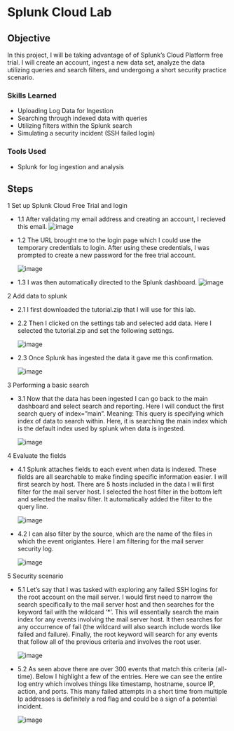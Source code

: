# Splunk Cloud Lab

## Objective

In this project, I will be taking advantage of of Splunk’s Cloud Platform free trial. I will create an account, ingest a new data set, analyze the data utilizing queries and search filters, and undergoing a short security practice scenario.

### Skills Learned

- Uploading Log Data for Ingestion
- Searching through indexed data with queries
- Utilizing filters within the Splunk search
- Simulating a security incident (SSH failed login)

### Tools Used

- Splunk for log ingestion and analysis

## Steps
1 Set up Splunk Cloud Free Trial and login

  - 1.1 After validating my email address and creating an account, I recieved this email.
    ![image](https://github.com/user-attachments/assets/464312fa-78c6-475e-8e58-d5b95c883233)


  - 1.2 The URL brought me to the login page which I could use the temporary credentials to login. After using these credentials, I was prompted to create a new password for the            free trial account.

    ![image](https://github.com/user-attachments/assets/c47f1476-a910-4cb8-b8b0-e731ce300351)


  - 1.3 I was then automatically directed to the Splunk dashboard.
    ![image](https://github.com/user-attachments/assets/e772f0f2-1326-4377-9792-7447454a6f44)


2 Add data to splunk

  - 2.1 I first downloaded the tutorial.zip that I will use for this lab.

  - 2.2 Then I clicked on the settings tab and selected add data. Here I selected the tutorial.zip and set the following settings.
    
    ![image](https://github.com/user-attachments/assets/a4340620-699d-4703-a067-dfb91698b227)

  - 2.3 Once Splunk has ingested the data it gave me this confirmation.
    
    ![image](https://github.com/user-attachments/assets/85994e49-a114-4a44-92e8-fb0963c428e1)


3 Performing a basic search

  - 3.1 Now that the data has been ingested I can go back to the main dashboard and select search and reporting. Here I will conduct the first search query of index=”main”.
      Meaning: This query is specifying which index of data to search within. Here, it is searching the main index which is the default index used by splunk when data is ingested.

    ![image](https://github.com/user-attachments/assets/70842b3d-2d34-42d5-9760-f4d01fcc5023)


4 Evaluate the fields

  - 4.1 Splunk attaches fields to each event when data is indexed. These fields are all searchable to make finding specific information easier. I will first search by host. There 
      are 5 hosts included in the data I will first filter for the mail server host. I selected the host filter in the bottom left and selected the mailsv filter. It automatically        added the filter to the query line.

      ![image](https://github.com/user-attachments/assets/5148803a-1e40-4fee-9c5b-5759461d28e9)


  - 4.2 I can also filter by the source, which are the name of the files in which the event origiantes. Here I am filtering for the mail server security log.
    
      ![image](https://github.com/user-attachments/assets/0887aab6-7b3f-4867-8364-baa9cbe1cecd)



5 Security scenario

  - 5.1 Let’s say that I was tasked with exploring any failed SSH logins for the root account on the mail server. I would first need to narrow the search specifically to the mail           server host and then searches for the keyword fail with the wildcard ‘*’. This will essentially search the main index for any events involving the mail server host. It
        then searches for any occurrence of fail (the wildcard will also search include words like failed and failure). Finally, the root keyword will search for any events that            follow all of the previous criteria and involves the root user.

      ![image](https://github.com/user-attachments/assets/c5348dc7-2fc7-485b-b9cd-77e4d8adc56a)


  - 5.2 As seen above there are over 300 events that match this criteria (all-time). Below I highlight a few of the entries. Here we can see the entire log entry which involves             things like timestamp, hostname, source IP, action, and ports. This many failed attempts in a short time from multiple Ip addresses is definitely a red flag and could be a          sign of a potential incident.
    
      ![image](https://github.com/user-attachments/assets/d1e43da3-c8cd-4ea6-8cff-ec05771e01f8)
